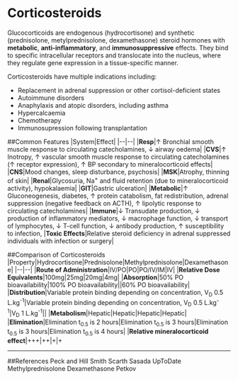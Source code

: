 # Corticosteroids

Glucocorticoids are endogenous (hydrocortisone) and synthetic (prednisolone, metylprednisolone, dexamethasone) steroid hormones with **metabolic**, **anti-inflammatory**, and **immunosuppressive** effects. They bind to specific intracellular receptors and translocate into the nucleus, where they regulate gene expression in a tissue-specific manner.

Corticosteroids have multiple indications including:
* Replacement in adrenal suppression or other cortisol-deficient states
* Autoimmune disorders
* Anaphylaxis and atopic disorders, including asthma
* Hypercalcaemia
* Chemotherapy
* Immunosupression following transplantation

##Common Features
|System|Effect|
|--|--|
|**Resp**|↑ Bronchial smooth muscle response to circulating catecholamines, ↓ airway oedema|
|**CVS**|↑ Inotropy, ↑ vascular smooth muscle response to circulating catecholamines (↑ receptor expression), ↑ BP secondary to mineralocorticoid effects|
|**CNS**|Mood changes, sleep disturbance, psychosis|
|**MSK**|Atrophy, thinning of skin|
|**Renal**|Glycosuria, Na<sup>+</sup> and fluid retention (due to mineralocorticoid activity), hypokalaemia|
|**GIT**|Gastric ulceration|
|**Metabolic**|↑ Gluconeogenesis, diabetes, ↑ protein catabolism, fat redistribution, adrenal suppression (negative feedback on ACTH), ↑ lipolytic response to circulating catecholamines|
|**Immune**|↓ Transudate production, ↓ production of inflammatory mediators, ↓ macrophage function, ↓ transport of lymphocytes, ↓ T-cell function, ↓ antibody production, ↑ susceptibility to infection, 
|**Toxic Effects**|Relative steroid deficiency in adrenal suppressed individuals with infection or surgery|

##Comparison of Corticosteroids
|Property|Hydrocortisone|Prednisolone|Methylprednisolone|Dexamethasone|
|--|--|
|**Route of Administration**|IV/PO|PO|PO/IV/IM|IV|
|**Relative Dose Equivalents**|100mg|25mg|20mg|4mg|
|**Absorption**|50% PO bioavailability|100% PO bioavailability||60% PO bioavailability|
|**Distribution**|Variable protein binding depending on concentration, V<sub>D</sub> 0.5 L.kg<sup>-1</sup>|Variable protein binding depending on concentration, V<sub>D</sub> 0.5 L.kg<sup>-1</sup>|V<sub>D</sub> 1 L.kg<sup>-1</sup>||
|**Metabolism**|Hepatic|Hepatic|Hepatic|Hepatic|
|**Elimination**|Elimination t<sub>0.5</sub> is 2 hours|Elimination t<sub>0.5</sub> is 3 hours|Elimination t<sub>0.5</sub> is 3 hours|Elimination t<sub>0.5</sub> is 4 hours|
|**Relative mineralocorticoid effect**|+++|++|+|+

---
##References
Peck and Hill
Smith Scarth Sasada
UpToDate Methylprednisolone Dexamethasone
Petkov